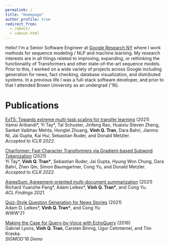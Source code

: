 ```yaml
---
permalink: /
title: "Homepage"
author_profile: true
redirect_from: 
  - /about/
  - /about.html
---
```


Hello! I'm a Senior Software Engineer at [Google Research NY](https://research.google/people/VinhQTran/) where I work methods for sequence modeling / NLP and machine learning. My research interests are in all things related to improving, expanding, or rethinking the functionality of Transformers and other state-of-the-art sequence models. Prior to this, I worked on a wide variety of projects across Google including generation for news, fact checking, database visualization, and distributed systems. In a previous life I was a full-stack software developer, and prior to that I attended Brown University as an undergrad ('16).


Publications
============
[ExT5: Towards extreme multi-task scaling for transfer learning](https://arxiv.org/abs/2111.10952) (2021) \
Vamsi Aribandi*, Yi Tay*, Tal Schuster, Jinfeng Rao, Huaixiu Steven Zheng, Sanket Vaibhav Mehta, Honglei Zhuang, **Vinh Q. Tran**, Dara Bahri, Jianmo Ni, Jai Gupta, Kai Hui, Sebastian Ruder, and Donald Metzler. \
*Accepted to ICLR 2022.*

[Charformer: Fast Character Transformers via Gradient-based Subword Tokenization](https://arxiv.org/abs/2106.12672) (2021) \
Yi Tay\*, **Vinh Q. Tran\***, Sebastian Ruder, Jai Gupta, Hyung Won Chung, Dara Bahri, Zhen Qin, Simon Baumgartner, Cong Yu, and Donald Metzler. \
*Accepted to ICLR 2022.*

[AgreeSum: Agreement-oriented multi-document summarization](https://aclanthology.org/2021.findings-acl.299/) (2021) \
Richard Yuanzhe Pang\*, Adam Lelkes\*, **Vinh Q. Tran\***, and Cong Yu. \
*ACL Findings 2021.*

[Quiz-Style Question Generation for News Stories](https://arxiv.org/abs/2102.09094) (2021) \
Adam D. Lelkes\*, **Vinh Q. Tran\***, and Cong Yu \
*WWW'21*

[Making the Case for Query-by-Voice with EchoQuery](https://dl.acm.org/doi/10.1145/2882903.2899394) (2016) \
Gabriel Lyons, **Vinh Q. Tran**, Carsten Binnig, Ugur Cetintemel, and Tim Kraska. \
*SIGMOD'16 Demo* 

